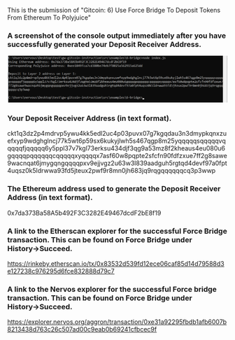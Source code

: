 

This is the submission of "Gitcoin: 6) Use Force Bridge To Deposit Tokens From Ethereum To Polyjuice"

### A screenshot of the console output immediately after you have successfully generated your Deposit Receiver Address.

![](https://github.com/L-KH/NervousHackathon/blob/main/Gitcoin6/Deposit_Receiver_Address.png)

### Your Deposit Receiver Address (in text format).

ckt1q3dz2p4mdrvp5ywu4kk5edl2uc4p03puvx07g7kgqdau3n3dmypkqnxzuefxyp9wdghglncj77k5wt6p59sx6kukyjlwh5s467qgp8m25yqqqqqsqqqqqvqqqqqfjqqqqq6y5ppl37v7kgl73erksu434djf3qg9a53mz8f2kheaus4eu080u6gqqqqpqqqqqqcqqqqqxyqqqqx7asf60w8pqpte2sfcfn90fdfzxue7ff2g8sawe9wacnqat6jmygqngqqqqpxv9ejjvgz2u63w3l839aadguh5rgtqd4devf97a0fpt4uqsz0k5ldrwwa93fd5jteux2pwf9r8mn0jh683jq9rqgqqqqqqcq3p3wwp

### The Ethereum address used to generate the Deposit Receiver Address (in text format).

0x7da373Ba58A5b492F3C3282E49467dcdF2bE8f19

### A link to the Etherscan explorer for the successful Force Bridge transaction. This can be found on Force Bridge under History→Succeed.

https://rinkeby.etherscan.io/tx/0x83532d539fd12ece06caf85d14d79588d3e127238c976295d6fce832888d79c7

### A link to the Nervos explorer for the successful Force bridge transaction. This can be found on Force Bridge under History→Succeed.

https://explorer.nervos.org/aggron/transaction/0xe31a92295fbdb1afb6007b8213438d763c26c507ad00c9eab0b69241cfbcec9f
